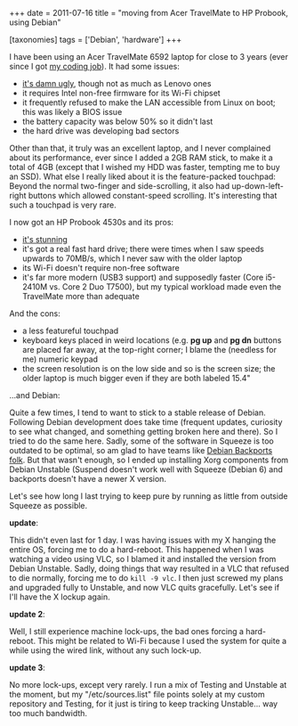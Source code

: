 +++
date = 2011-07-16
title = "moving from Acer TravelMate to HP Probook, using Debian"

[taxonomies]
tags = ['Debian', 'hardware']
+++

I have been using an Acer TravelMate 6592 laptop for close to 3 years
(ever since I got [my coding job]). It had some issues:

-   [it\'s damn ugly], though not as much as Lenovo ones
-   it requires Intel non-free firmware for its Wi-Fi chipset
-   it frequently refused to make the LAN accessible from Linux on boot;
    this was likely a BIOS issue
-   the battery capacity was below 50% so it didn\'t last
-   the hard drive was developing bad sectors

Other than that, it truly was an excellent laptop, and I never
complained about its performance, ever since I added a 2GB RAM stick, to
make it a total of 4GB (except that I wished my HDD was faster, tempting
me to buy an SSD). What else I really liked about it is the
feature-packed touchpad: Beyond the normal two-finger and
side-scrolling, it also had up-down-left-right buttons which allowed
constant-speed scrolling. It\'s interesting that such a touchpad is very
rare.

I now got an HP Probook 4530s and its pros:

-   [it\'s stunning]
-   it\'s got a real fast hard drive; there were times when I saw speeds
    upwards to 70MB/s, which I never saw with the older laptop
-   its Wi-Fi doesn\'t require non-free software
-   it\'s far more modern (USB3 support) and supposedly faster (Core
    i5-2410M vs. Core 2 Duo T7500), but my typical workload made even
    the TravelMate more than adequate

And the cons:

-   a less featureful touchpad
-   keyboard keys placed in weird locations (e.g. **pg up** and **pg
    dn** buttons are placed far away, at the top-right corner; I blame
    the (needless for me) numeric keypad
-   the screen resolution is on the low side and so is the screen size;
    the older laptop is much bigger even if they are both labeled 15.4\"

\...and Debian:

Quite a few times, I tend to want to stick to a stable release of
Debian. Following Debian development does take time (frequent updates,
curiosity to see what changed, and something getting broken here and
there). So I tried to do the same here. Sadly, some of the software in
Squeeze is too outdated to be optimal, so am glad to have teams like
[Debian Backports folk]. But that wasn\'t enough, so I ended up
installing Xorg components from Debian Unstable (Suspend doesn\'t work
well with Squeeze (Debian 6) and backports doesn\'t have a newer X
version.

Let\'s see how long I last trying to keep pure by running as little from
outside Squeeze as possible.

**update**:

This didn\'t even last for 1 day. I was having issues with my X hanging
the entire OS, forcing me to do a hard-reboot. This happened when I was
watching a video using VLC, so I blamed it and installed the version
from Debian Unstable. Sadly, doing things that way resulted in a VLC
that refused to die normally, forcing me to do `kill -9 vlc`. I then
just screwed my plans and upgraded fully to Unstable, and now VLC quits
gracefully. Let\'s see if I\'ll have the X lockup again.

**update 2**:

Well, I still experience machine lock-ups, the bad ones forcing a
hard-reboot. This might be related to Wi-Fi because I used the system
for quite a while using the wired link, without any such lock-up.

**update 3**:

No more lock-ups, except very rarely. I run a mix of Testing and
Unstable at the moment, but my \"/etc/sources.list\" file points solely
at my custom repository and Testing, for it just is tiring to keep
tracking Unstable\... way too much bandwidth.

  [my coding job]: http://tshepang.net/me-got-meself-a-coding-job
  [it\'s damn ugly]: http://www.google.co.za/search?hl=en&biw=1366&bih=630&q=6592+acer&um=1&ie=UTF-8&tbm=isch&source=og&sa=N&tab=wi
  [it\'s stunning]: http://www.google.co.za/search?q=probook+4530s&um=1&ie=UTF-8&tbm=isch&source=og&sa=N&hl=en&tab=wi&biw=1366&bih=630
  [Debian Backports folk]: http://tshepang.net/thanks-to-the-debian-backports-team
